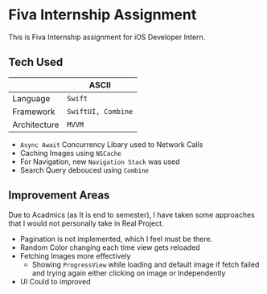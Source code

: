 # Fiva Internship Assignment

This is Fiva Internship assignment for iOS Developer Intern.


## Tech Used


|                |ASCII                         
|----------------|-------------------------------
|Language         |`Swift`        
|Framework       |`SwiftUI, Combine`   
|Architecture     |`MVVM`

- `Async Await` Concurrency Libary used to Network Calls
- Caching Images using `NSCache`
-  For Navigation, new `Navigation Stack` was used
- Search Query debouced using `Combine`


## Improvement Areas

Due to Acadmics (as It is end to semester), I have taken some approaches that I would not personally take in Real Project.

- Pagination is not implemented, which I feel must be there.
- Random Color changing each time view gets reloaded
- Fetching Images more effectively
    - Showing `ProgressView` while loading and default image if fetch failed and trying again either clicking on image or Independently
- UI Could to improved

